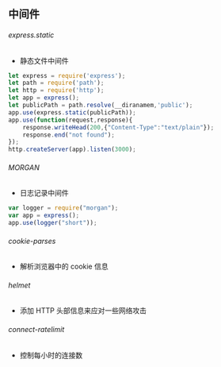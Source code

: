 ## 中间件
###### express.static
- 静态文件中间件  
```js
let express = require('express');
let path = require('path');
let http = require('http');
let app = express();
let publicPath = path.resolve(__diranamem,'public');
app.use(express.static(publicPath));
app.use(function(request,response){
    response.writeHead(200,{"Content-Type":"text/plain"});
    response.end("not found");
});
http.createServer(app).listen(3000);
```
###### MORGAN
- 日志记录中间件  
```js
var logger = require("morgan");
var app = express();
app.use(logger("short")); 
```
###### cookie-parses
- 解析浏览器中的 cookie 信息  
###### helmet 
- 添加 HTTP 头部信息来应对一些网络攻击  
###### connect-ratelimit
- 控制每小时的连接数  